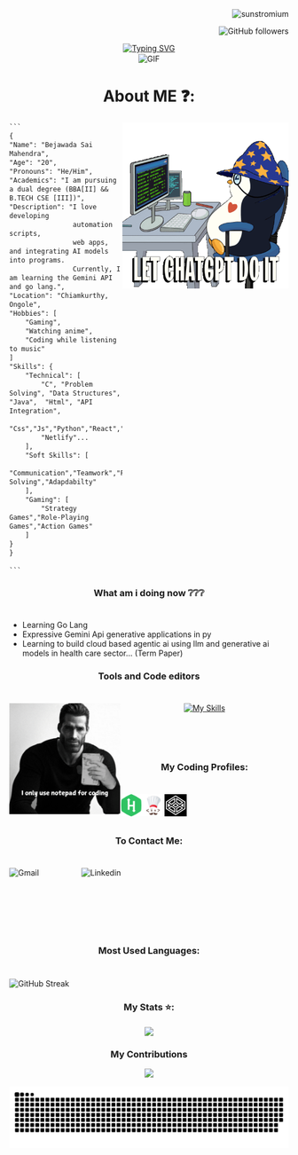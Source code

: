 <div style="text-align: center; margin: auto;">
    <div align="right"
<p align="left"> <img src="https://komarev.com/ghpvc/?username=saimahendra282&label=Profile%20views&color=0e75b6&style=flat" alt="sunstromium" /> </p>

![GitHub followers](https://img.shields.io/github/followers/saimahendra282?style=plastic&logo=appveyor&labelColor=ffffff&color=fedcba&cacheSeconds=3900)

</div>
    <a href="https://git.io/typing-svg"><img src="https://readme-typing-svg.demolab.com?font=Fira+Code&pause=1000&color=34F713&center=true&vCenter=true&width=435&lines=%E0%B0%A8%E0%B0%AE%E0%B0%B8%E0%B1%8D%E0%B0%95%E0%B0%BE%E0%B0%B0%E0%B0%82!;%E0%B0%A8%E0%B0%BE+%E0%B0%AA%E0%B1%87%E0%B0%B0%E0%B1%81+%E0%B0%B8%E0%B0%BE%E0%B0%AF%E0%B0%BF+%E0%B0%AE%E0%B0%B9%E0%B1%87%E0%B0%82%E0%B0%A6%E0%B1%8D%E0%B0%B0+%F0%9F%A4%93;%E0%A4%A8%E0%A4%AE%E0%A4%B8%E0%A5%8D%E0%A4%A4%E0%A5%87!;%E0%A4%AE%E0%A5%87%E0%A4%B0%E0%A4%BE+%E0%A4%A8%E0%A4%BE%E0%A4%AE+%E0%A4%B8%E0%A4%BE%E0%A4%88+%E0%A4%AE%E0%A4%B9%E0%A5%87%E0%A4%82%E0%A4%A6%E0%A5%8D%E0%A4%B0+%E0%A4%B9%E0%A5%88+%F0%9F%99%83;Hello;+I+am+Sai+Mahendra+%F0%9F%91%A9%F0%9F%8F%BB%E2%80%8D%F0%9F%92%BB;%E3%81%93%E3%82%93%E3%81%AB%E3%81%A1%E3%81%AF!;%E7%A7%81%E3%81%AE%E5%90%8D%E5%89%8D%E3%81%AF%E3%82%B5%E3%82%A4%E3%83%BB%E3%83%9E%E3%83%98%E3%83%B3%E3%83%89%E3%83%A9%E3%81%A7%E3%81%99+%E3%8A%99" alt="Typing SVG" /></a>
    
</div>


<div align="center">
<img hight="100" width="200" alt="GIF" align="center" src="https://media.tenor.com/hVRhFeDFW6oAAAAi/anime-wave.gif">
</div>


<h1 align='center'>About ME ❓:</h1>
<div style="align-items: right;">
    <img  alt="GIF" align='right' width = 300px hieght = 300px
         src="https://github.com/saimahendra282/saimahendra282/blob/eb4c369f56b748565de2551694eb283d1cffa56d/Assets/dumb-san.gif">
</div>
<div style=" align-items: left; test-align:left">

    ```
    {
    "Name": "Bejawada Sai Mahendra",
    "Age": "20",
    "Pronouns": "He/Him",
    "Academics": "I am pursuing a dual degree (BBA[II] && B.TECH CSE [III])",
    "Description": "I love developing
                    automation scripts,
                    web apps, and integrating AI models into programs.
                    Currently, I am learning the Gemini API and go lang.",
    "Location": "Chiamkurthy, Ongole",
    "Hobbies": [
        "Gaming",
        "Watching anime",
        "Coding while listening to music"
    ]
    "Skills": {
        "Technical": [
            "C", "Problem Solving", "Data Structures", "Java",  "Html", "API Integration",
            "Css","Js","Python","React","Mysql","Firebase","Nodejs","Postgres","MongoDb",
            "Netlify"...
        ],
        "Soft Skills": [
            "Communication","Teamwork","Problem Solving","Adapdabilty"
        ],
        "Gaming": [
            "Strategy Games","Role-Playing Games","Action Games"
        ]
    }
    }
 
    ```
<h3 align="center">What am i doing now ❔❔❔</h3>

#
<ul>
    <li>
        Learning Go Lang
    </li>
    <li>
       Expressive  Gemini Api generative applications in py
    </li>
    <li>
        Learning to build cloud based agentic ai using llm and generative ai models in health care sector... (Term Paper)
    </li>
    
</ul>
 <h3 align="center">Tools and Code editors </h3>
 
#  

<div align="center">

    
  [![My Skills](https://skillicons.dev/icons?i=idea,arduino,firebase,github,gcp,vscode,postman,notion,codepen,figma,pycharm,eclipse&perline=5)](https://skillicons.dev)
<img align='left' height="200px" width="200px" src="https://github.com/saimahendra282/saimahendra282/blob/29053d5af566013a37a2c105a9f03609e3d9bb85/Assets/I%20only%20use%20notepad%20for%20coding.gif">

  </div>
  
</p>
</p>
</br>
</br>
</br>
<h3 align="center">My Coding Profiles:</h3>

#

<a href="https://www.hackerrank.com/profile/h2200030548">
<img align="left" alt=" Hackerrank" width="40" hight="20" src="https://raw.githubusercontent.com/saimahendra282/saimahendra282/90b3b1517edf404909783b61e862af0f032f419c/Assets/hackerrank.svg" />
</a><a href="https://www.codechef.com/users/sai_30548">
<img align="left" alt=" codechef" width="40" hight="20" src="https://raw.githubusercontent.com/saimahendra282/saimahendra282/6bd1be0f42410982a0d9e6bed2c811ce54d5ccb0/Assets/icons8-codechef.svg" />
</a><a href="https://codepen.io/saimahendra">
<img align="left" alt=" codepen" width="40" hight="20" src="https://github.com/saimahendra282/saimahendra282/blob/main/Assets/fincodepen.png" />
</a>
<br/><br/><br/>
<h3 align="center">To Contact Me:</h3>

#

<p>
<a href="bejawadasaimahendra@gmail.com">
 <img align="left" alt="Gmail" width="130" hight="100" src="https://github.com/Xx-Ashutosh-xX/Xx-Ashutosh-xX/blob/master/assets/icons/gmail.png" />
</a>
<a href="https://www.linkedin.com/in/bejawada-sai-mahendra-b18289212/">
  <img align="left" alt="Linkedin" width="150" hight="100" src="https://github.com/Xx-Ashutosh-xX/Xx-Ashutosh-xX/blob/master/assets/icons/linkedin.png" />
</br>
</br>
</br>
</a>
 </p>
 </br>
</br>
</br>
     <h3 align="center"  >Most Used Languages:</p>
         
#
<img src="https://github-readme-stats.vercel.app/api/top-langs/?username=saimahendra282&theme=tokyonight&show_icons=true&hide_border=false&layout=compact" alt="GitHub Streak" align="center" /></a>
<h3 align="center" >My Stats ⭐:</p>
<img align="center"  src="https://github-readme-stats.vercel.app/api?username=saimahendra282&theme=tokyonight&show_icons=true&hide_border=false&count_private=true"></a>
  </p>
<h3 align="center">  My Contributions  </h3>
<p align="center"> 
    <img src="https://github-readme-streak-stats.herokuapp.com/?user=saimahendra282&theme=tokyonight&hide_border=false">
</p>
<p align="center">
    
  <img  src="https://raw.githubusercontent.com/Elanza-48/Elanza-48/main/resources/img/github-contribution-grid-snake.svg"
    alt="my_snake-stats" />


